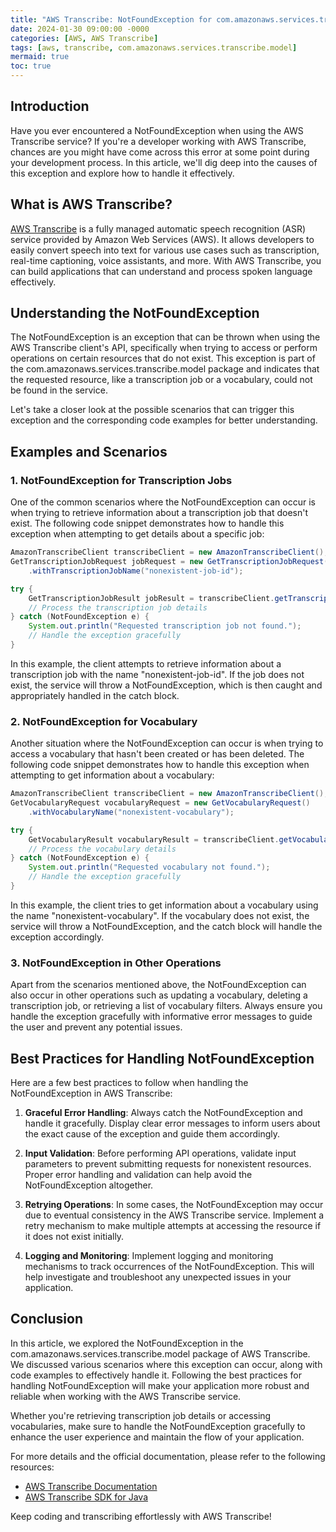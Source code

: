 ```yaml
---
title: "AWS Transcribe: NotFoundException for com.amazonaws.services.transcribe.model"
date: 2024-01-30 09:00:00 -0000
categories: [AWS, AWS Transcribe]
tags: [aws, transcribe, com.amazonaws.services.transcribe.model]
mermaid: true
toc: true
---
```



## Introduction

Have you ever encountered a NotFoundException when using the AWS Transcribe service? If you're a developer working with AWS Transcribe, chances are you might have come across this error at some point during your development process. In this article, we'll dig deep into the causes of this exception and explore how to handle it effectively.

## What is AWS Transcribe?

[AWS Transcribe](https://aws.amazon.com/transcribe/) is a fully managed automatic speech recognition (ASR) service provided by Amazon Web Services (AWS). It allows developers to easily convert speech into text for various use cases such as transcription, real-time captioning, voice assistants, and more. With AWS Transcribe, you can build applications that can understand and process spoken language effectively.

## Understanding the NotFoundException

The NotFoundException is an exception that can be thrown when using the AWS Transcribe client's API, specifically when trying to access or perform operations on certain resources that do not exist. This exception is part of the com.amazonaws.services.transcribe.model package and indicates that the requested resource, like a transcription job or a vocabulary, could not be found in the service.

Let's take a closer look at the possible scenarios that can trigger this exception and the corresponding code examples for better understanding.

## Examples and Scenarios

### 1. NotFoundException for Transcription Jobs

One of the common scenarios where the NotFoundException can occur is when trying to retrieve information about a transcription job that doesn't exist. The following code snippet demonstrates how to handle this exception when attempting to get details about a specific job:

```java
AmazonTranscribeClient transcribeClient = new AmazonTranscribeClient();
GetTranscriptionJobRequest jobRequest = new GetTranscriptionJobRequest()
    .withTranscriptionJobName("nonexistent-job-id");

try {
    GetTranscriptionJobResult jobResult = transcribeClient.getTranscriptionJob(jobRequest);
    // Process the transcription job details
} catch (NotFoundException e) {
    System.out.println("Requested transcription job not found.");
    // Handle the exception gracefully
}
```

In this example, the client attempts to retrieve information about a transcription job with the name "nonexistent-job-id". If the job does not exist, the service will throw a NotFoundException, which is then caught and appropriately handled in the catch block.

### 2. NotFoundException for Vocabulary

Another situation where the NotFoundException can occur is when trying to access a vocabulary that hasn't been created or has been deleted. The following code snippet demonstrates how to handle this exception when attempting to get information about a vocabulary:

```java
AmazonTranscribeClient transcribeClient = new AmazonTranscribeClient();
GetVocabularyRequest vocabularyRequest = new GetVocabularyRequest()
    .withVocabularyName("nonexistent-vocabulary");

try {
    GetVocabularyResult vocabularyResult = transcribeClient.getVocabulary(vocabularyRequest);
    // Process the vocabulary details
} catch (NotFoundException e) {
    System.out.println("Requested vocabulary not found.");
    // Handle the exception gracefully
}
```

In this example, the client tries to get information about a vocabulary using the name "nonexistent-vocabulary". If the vocabulary does not exist, the service will throw a NotFoundException, and the catch block will handle the exception accordingly.

### 3. NotFoundException in Other Operations

Apart from the scenarios mentioned above, the NotFoundException can also occur in other operations such as updating a vocabulary, deleting a transcription job, or retrieving a list of vocabulary filters. Always ensure you handle the exception gracefully with informative error messages to guide the user and prevent any potential issues.

## Best Practices for Handling NotFoundException

Here are a few best practices to follow when handling the NotFoundException in AWS Transcribe:

1. **Graceful Error Handling**: Always catch the NotFoundException and handle it gracefully. Display clear error messages to inform users about the exact cause of the exception and guide them accordingly.

2. **Input Validation**: Before performing API operations, validate input parameters to prevent submitting requests for nonexistent resources. Proper error handling and validation can help avoid the NotFoundException altogether.

3. **Retrying Operations**: In some cases, the NotFoundException may occur due to eventual consistency in the AWS Transcribe service. Implement a retry mechanism to make multiple attempts at accessing the resource if it does not exist initially.

4. **Logging and Monitoring**: Implement logging and monitoring mechanisms to track occurrences of the NotFoundException. This will help investigate and troubleshoot any unexpected issues in your application.

## Conclusion

In this article, we explored the NotFoundException in the com.amazonaws.services.transcribe.model package of AWS Transcribe. We discussed various scenarios where this exception can occur, along with code examples to effectively handle it. Following the best practices for handling NotFoundException will make your application more robust and reliable when working with the AWS Transcribe service.

Whether you're retrieving transcription job details or accessing vocabularies, make sure to handle the NotFoundException gracefully to enhance the user experience and maintain the flow of your application.

For more details and the official documentation, please refer to the following resources:

- [AWS Transcribe Documentation](https://docs.aws.amazon.com/transcribe/index.html)
- [AWS Transcribe SDK for Java](https://aws.amazon.com/sdk-for-java/)

Keep coding and transcribing effortlessly with AWS Transcribe!